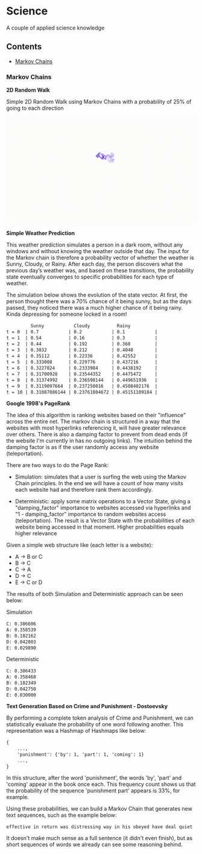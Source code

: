 # Science

A couple of applied science knowledge

## Contents

- [Markov Chains](#markov-chains)

### Markov Chains

**2D Random Walk**

Simple 2D Random Walk using Markov Chains with a probability of 25% of going to each direction

![2D Random Walk](assets/gifs/random_walk_2d.gif)

**Simple Weather Prediction**

This weather prediction simulates a person in a dark room, without any windows and without knowing the weather outside that day. The input for the Markov chain is therefore a probability vector of whether the weather is Sunny, Cloudy, or Rainy. After each day, the person discovers what the previous day’s weather was, and based on these transitions, the probability state eventually converges to specific probabilities for each type of weather.

The simulation below shows the evolution of the state vector. At first, the person thought there was a 70% chance of it being sunny, but as the days passed, they noticed there was a much higher chance of it being rainy. Kinda depressing for someone locked in a room!

```
         Sunny           Cloudy          Rainy
t = 0  | 0.7           | 0.2           | 0.1           |
t = 1  | 0.54          | 0.16          | 0.3           |
t = 2  | 0.44          | 0.192         | 0.368         |
t = 3  | 0.3832        | 0.212         | 0.4048        |
t = 4  | 0.35112       | 0.22336       | 0.42552       |
t = 5  | 0.333008      | 0.229776      | 0.437216      |
t = 6  | 0.3227824     | 0.2333984     | 0.4438192     |
t = 7  | 0.31700928    | 0.23544352    | 0.4475472     |
t = 8  | 0.31374992    | 0.236598144   | 0.449651936   |
t = 9  | 0.3119097664  | 0.237250016   | 0.4508402176  |
t = 10 | 0.31087086144 | 0.23761804672 | 0.45151109184 |
```

**Google 1998's PageRank**

The idea of this algorithm is ranking websites based on their "influence" across the entire net. The markov chain is structured in a way that the websites with most hyperlinks referencing it, will have greater relevance over others. There is also a damping factor to prevent from dead ends (if the website I'm currently in has no outgoing links). The intuition behind the damping factor is as if the user randomly access any website (teleportation).

There are two ways to do the Page Rank:

- Simulation: simulates that a user is surfing the web using the Markov Chain principles. In the end we will have a count of how many visits each website had and therefore rank them accordingly.

- Deterministic: apply some matrix operations to a Vector State, giving a "damping_factor" importance to websites accessed via hyperlinks and "1 - damping_factor" importance to random websites access (teleportation). The result is a Vector State with the probabilities of each website being accessed in that moment. Higher probabilities equals higher relevance

Given a simple web structure like (each letter is a website):

- A -> B or C
- B -> C
- C -> A
- D -> C
- E -> C or D

The results of both Simulation and Deterministic approach can be seen below:

Simulation

```
C: 0.386606
A: 0.358539
B: 0.182162
D: 0.042803
E: 0.029890
```

Deterministic

```
C: 0.386433
A: 0.358468
B: 0.182349
D: 0.042750
E: 0.030000
```

**Text Generation Based on Crime and Punishment - Dostoevsky**

By performing a complete token analysis of Crime and Punishment, we can statistically evaluate the probability of
one word following another. This representation was a Hashmap of Hashmaps like below:

```
{
    ...,
    'punishment': {'by': 1, 'part': 1, 'coming': 1}
    ...,
}
```

In this structure, after the word 'punishment', the words 'by', 'part' and 'coming' appear in the book once each. This frequency count shows us that the probability of the sequence 'punishment part' appears is 33%, for example.

Using these probabilities, we can build a Markov Chain that generates new text sequences, such as the example below:

```
effective in return was distressing way in his obeyed have deal quiet
```

It doesn't make much sense as a full sentence (it didn't even finish), but as short sequences of words we already can see some reasoning behind.

